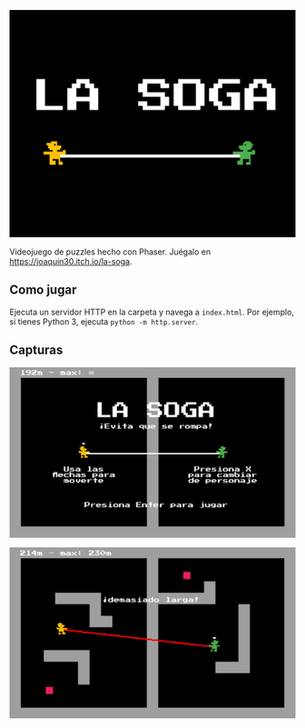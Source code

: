 ![Cover](art/cover.png)

Videojuego de puzzles hecho con Phaser. Juégalo en <https://joaquin30.itch.io/la-soga>.

## Como jugar

Ejecuta un servidor HTTP en la carpeta y navega a `index.html`. Por ejemplo, si tienes Python 3, ejecuta `python -m http.server`.

## Capturas

![Captura de Pantalla 1](art/shoot1.png)

![Captura de Pantalla 2](art/shoot2.png)
